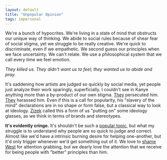 ```yaml
---
layout: default
title: "Unpopular Opinion"
tags: impersonal
---
```


We're a bunch of hypocrites. We're living in a state of mind that obstructs our unique way of thinking. We abide to social rules because of shear fear of social stigma, yet we struggle to be really creative. We're quick to discriminate, even if we empathetic. We second guess our principles when we face uncertainty. We can't relate. We use a philosophical system that we call every time we feel emotion.

_They killed us. They didn't want us to feel; they wanted us to abide and pray._

It's saddening how artists are judged so quickly by social media, yet people just analyze their work sparingly, superficially. I couldn't see in Kanye anything more than a by-product of our own stigma. [They](https://www.youtube.com/watch?v=IeA7lvC1ego) persecuted him. [They](https://www.youtube.com/watch?v=IeA7lvC1ego) harassed him. Even if this is a call for popularity, his "slavery of the mind" declarations are in no shape or form false, but a classical way to look at ideology. [Zizek](https://www.youtube.com/watch?v=TVwKjGbz60k) called this a form of us "putting on" some ideology glasses, as we think in terms of brands and stereotypes. 

**It's evidently cringe.** It's shouldn't be such a [popular topic](https://www.youtube.com/watch?v=986e_jOx4qc), but what my struggle is to understand why people are so quick to judge and correct. Almost like we'd have a intrinsic burning desire for helping one-another, but it'd only trigger whenever we'd get something out of it. We love to [shame West](https://www.highsnobiety.com/2017/10/02/kanye-west-fat-shaming/) for attention grabbing, but we dearly love the attention that we receive for being people with "better" principles than him.

